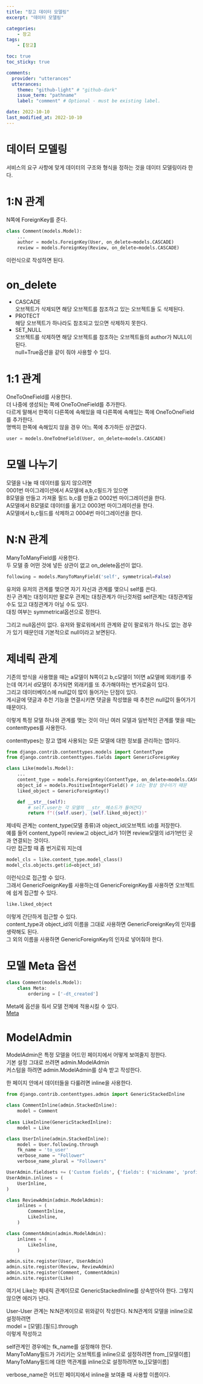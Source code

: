 ```yaml
---
title: "장고 데이터 모델링"
excerpt: "데이터 모델링"

categories:
    - 장고
tags:
    - [장고]

toc: true
toc_sticky: true

comments:
  provider: "utterances"
  utterances:
    theme: "github-light" # "github-dark"
    issue_term: "pathname"
    label: "comment" # Optional - must be existing label.

date: 2022-10-10
last_modified_at: 2022-10-10
---
```

# 데이터 모델링
서비스의 요구 사항에 맞게 데이터의 구조와 형식을 정하는 것을 데이터 모델링이라 한다.  

# 1:N 관계
N쪽에 ForeignKey를 준다.  
```python
class Comment(models.Model):
    ...
    author = models.ForeignKey(User, on_delete=models.CASCADE)
    review = models.ForeignKey(Review, on_delete=models.CASCADE)
```
이런식으로 작성하면 된다. 

# on_delete
- CASCADE  
오브젝트가 삭제되면 해당 오브젝트를 참조하고 있는 오브젝트들 도 삭제된다.  
- PROTECT  
해당 오브젝트가 하나라도 참조되고 있으면 삭제하지 못한다.  
- SET_NULL  
오브젝트를 삭제하면 해당 오브젝트를 참조하는 오브젝트들의 author가 NULL이 된다.  
null=True옵션을 같이 줘야 사용할 수 있다.   

# 1:1 관계
OneToOneField를 사용한다.  
더 나중에 생성되는 쪽에 OneToOneField를 추가한다.  
다르게 말해서 한쪽이 다른쪽에 속해있을 때 다른쪽에 속해있는 쪽에 OneToOneField를 추가한다.  
명백히 한쪽에 속해있지 않을 경우 어느 쪽에 추가하든 상관없다.  

```python
user = models.OneToOneField(User, on_delete=models.CASCADE)
```

# 모델 나누기
모델을 나눌 때 데이터를 잃지 않으려면  
0001번 마이그레이션에서 A모델에 a,b,c필드가 있으면  
B모델을 만들고 가져올 필드 b,c를 만들고 0002번 마이그레이션을 한다.  
A모델에서 B모델로 데이터를 옮기고 0003번 마이그레이션을 한다.  
A모델에서 b,c필드를 삭제하고 0004번 마이그레이션을 한다.  

# N:N 관계
ManyToManyField를 사용한다.  
두 모델 중 어떤 것에 넣든 상관이 없고 on_delete옵션이 없다.  

```python
following = models.ManyToManyField('self', symmetrical=False)
```
유저와 유저의 관계를 맺으면 자기 자신과 관계를 맺으니 self를 쓴다.  
친구 관계는 대칭이지만 팔로우 관계는 대칭관계가 아닌것처럼 self관계는 대칭관계일 수도 있고 대칭관계가 아닐 수도 있다.  
대칭 여부는 symmetrical옵션으로 정한다.  

그리고 null옵션이 없다. 유저와 팔로워에서의 관계와 같이 팔로워가 하나도 없는 경우가 있기 때문인데 기본적으로 null이라고 보면된다.   

# 제네릭 관계
기존의 방식을 사용했을 때는 a모델이 N쪽이고 b,c모델이 1이면 a모델에 외래키를 주는데 여기서 d모델이 추가되면 외래키를 또 추가해야하는 번거로움이 있다.  
그리고 데이터베이스에 null값이 많이 들어가는 단점이 있다.  
게시글에 댓글과 추천 기능을 연결시키면 댓글을 작성했을 때 추천은 null값이 들어가기 때문이다.  

이렇게 특정 모델 하나와 관계를 맺는 것이 아닌 여러 모델과 일반적인 관계를 맺을 때는 contenttypes를 사용한다.  

contenttypes는 장고 앱에 사용되는 모든 모델에 대한 정보를 관리하는 앱이다.  

```python
from django.contrib.contenttypes.models import ContentType
from django.contrib.contenttypes.fields import GenericForeignKey

class Like(models.Model):
    ...
    content_type = models.ForeignKey(ContentType, on_delete=models.CASCADE)
    object_id = models.PositiveIntegerField() # id는 항상 양수이기 때문
    liked_object = GenericForeignKey()

    def __str__(self):
        # self.user는 각 모델의 __str__메소드가 들어간다
        return f"({self.user}, {self.liked_object})"
```
제네릭 관계는 content_type(모델 종류)과 object_id(오브젝트 id)를 저장한다.  
예를 들어 content_type이 review고 object_id가 1이면 review모델의 id가1번인 곳과 연결되는 것이다.  
다만 접근할 때 좀 번거로워 지는데  
```python
model_cls = like.content_type.model_class()
model_cls.objects.get(id=object_id)
```
이런식으로 접근할 수 있다.  
그래서 GenericFoeignKey를 사용하는데 GenericForeignKey를 사용하면 오브젝트에 쉽게 접근할 수 있다.  
```python
like.liked_object
```
이렇게 간단하게 접근할 수 있다.  
content_type과 object_id의 이름을 그대로 사용하면 GenericForeignKey의 인자를 생략해도 된다.  
그 외의 이름을 사용하면 GenericForeignKey의 인자로 넣어줘야 한다.  

# 모델 Meta 옵션

```python
class Comment(models.Model):
    class Meta:
        ordering = ['-dt_created']
```
Meta에 옵션을 줘서 모델 전체에 적용시킬 수 있다.  
<a href="https://docs.djangoproject.com/en/2.2/ref/models/options/">Meta</a>  

# ModelAdmin
ModelAdmin은 특정 모델을 어드민 페이지에서 어떻게 보여줄지 정한다.  
기본 설정 그대로 쓰려면 admin.ModelAdmin  
커스텀을 하려면 admin.ModelAdmin를 상속 받고 작성한다.  

한 페이지 안에서 데이터들을 다룰려면 inline을 사용한다.  

```python
from django.contrib.contenttypes.admin import GenericStackedInline  

class CommentInline(admin.StackedInline):
    model = Comment
    
class LikeInline(GenericStackedInline):
    model = Like

class UserInline(admin.StackedInline):
    model = User.following.through
    fk_name = 'to_user'
    verbose_name = "Follower"
    verbose_name_plural = "Followers"

UserAdmin.fieldsets += ('Custom fields', {'fields': ('nickname', 'profile_pic', 'intro', 'following',)}),
UserAdmin.inlines = (
    UserInline,
)

class ReviewAdmin(admin.ModelAdmin):
    inlines = (
        CommentInline,
        LikeInline,
    )

class CommentAdmin(admin.ModelAdmin):
    inlines = (
        LikeInline,
    )

admin.site.register(User, UserAdmin)
admin.site.register(Review, ReviewAdmin)
admin.site.register(Comment, CommentAdmin)
admin.site.register(Like)
```
여기서 Like는 제네릭 관계이므로 GenericStackedInline를 상속받아야 한다. 그렇지 않으면 에러가 난다.  

User-User 관계는 N:N관계이므로 위와같이 작성한다.
N:N관계의 모델을 inline으로 설정하려면  
model = [모델].[필드].through  
이렇게 작성하고  

self관계인 경우에는 fk_name를 설정해야 한다.  
ManyToMany필드가 가리키는 오브젝트를 inline으로 설정하려면 from_[모델이름]  
ManyToMany필드에 대한 역관계를 inline으로 설정하려면 to_[모델이름]  

verbose_name은 어드민 페이지에서 inline을 보여줄 때 사용할 이름이다.  
